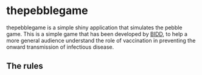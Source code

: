 
<!-- README.md is generated from README.Rmd. Please edit that file -->
thepebblegame
=============

thepebblegame is a simple shiny application that simulates the pebble game. This is a simple game that has been developed by [BIDD](http://www.bristol.ac.uk/social-community-medicine/research/groups/bidd/), to help a more general audience understand the role of vaccination in preventing the onward transmission of infectious disease.

The rules
---------
